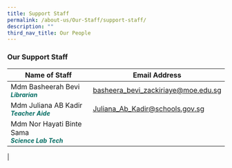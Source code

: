 ```yaml
---
title: Support Staff
permalink: /about-us/Our-Staff/support-staff/
description: ""
third_nav_title: Our People
---
```

### **Our Support Staff**



| Name of Staff | Email Address |
| -------- | -------- | 
| Mdm Basheerah Bevi<br><b><i style="color:#016C62;font-size:14px;">Librarian</i></b>|basheera_bevi_zackiriaye@moe.edu.sg|
|Mdm Juliana AB Kadir<br><b><i style="color:#016C62;font-size:14px;">Teacher Aide</i></b>| Juliana_Ab_Kadir@schools.gov.sg |
|Mdm Nor Hayati Binte Sama<br><b><i style="color:#016C62;font-size:14px;">Science Lab Tech</i></b>| |
|